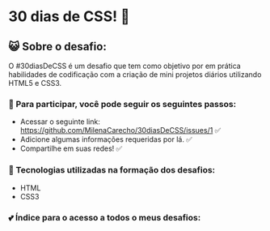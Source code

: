 # 30 dias de CSS!  🚀

## :smiley_cat: Sobre o desafio: 
O #30diasDeCSS é um desafio que tem como objetivo por em prática habilidades de codificação com a criação de mini projetos diários utilizando HTML5 e CSS3.


### :feet: Para participar, você pode seguir os seguintes passos: 
- Acessar o seguinte link: https://github.com/MilenaCarecho/30diasDeCSS/issues/1 :white_check_mark:
- Adicione algumas informações requeridas por lá. :white_check_mark:
- Compartilhe em suas redes! :white_check_mark:

### :paperclip: Tecnologias utilizadas na formação dos desafios:
- HTML
- CSS3 
    
### :two_hearts: Índice para o acesso a todos o meus desafios:
